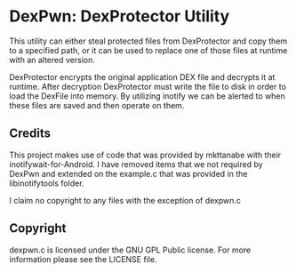 DexPwn: DexProtector Utility
======================================================================

This utility can either steal protected files from DexProtector and copy them to a specified path, or it can be used to replace one of those files at runtime with an altered version.

DexProtector encrypts the original application DEX file and decrypts it at runtime. After decryption DexProtector must write the file to disk in order to load the DexFile into memory. By utilizing inotify we can be alerted to when these files are saved and then operate on them.

Credits
----------------------------------------------------------------------
This project makes use of code that was provided by mkttanabe with their inotifywait-for-Android. I have removed items that we not required by DexPwn and extended on the example.c that was provided in the libinotifytools folder.

I claim no copyright to any files with the exception of dexpwn.c

Copyright
----------------------------------------------------------------------
dexpwn.c is licensed under the GNU GPL Public license. For more information please see the LICENSE file.